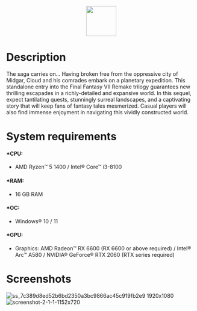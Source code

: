 <div align="center">

  <a href="https://telegra.ph/Final-Fantasy-VII-Rebirth-Crack-03-21"><img src="https://github.com/user-attachments/assets/ec7f6623-0a62-452b-b301-f0baf5989475" height="80"></a></div>


# Description
The saga carries on... Having broken free from the oppressive city of Midgar, Cloud and his comrades embark on a planetary expedition. This standalone entry into the Final Fantasy VII Remake trilogy guarantees new thrilling escapades in a richly-detailed and expansive world. In this sequel, expect tantilating quests, stunningly surreal landscapes, and a captivating story that will keep fans of fantasy tales mesmerized. Casual players will also find immense enjoyment in navigating this vividly constructed world.


# System requirements

#### *CPU:

- AMD Ryzen™ 5 1400 / Intel® Core™ i3-8100

#### *RAM:

- 16 GB RAM

#### *OC:

- Windows® 10 / 11

#### *GPU:

- Graphics: AMD Radeon™ RX 6600 (RX 6600 or above required) / Intel® Arc™ A580 / NVIDIA® GeForce® RTX 2060 (RTX series required)


# Screenshots
![ss_7c389d8ed52b6bd2350a3bc9866ac45c919fb2e9 1920x1080](https://github.com/user-attachments/assets/3fa67d1d-d486-47db-920e-76048c727b43)
![screenshot-2-1-1-1152x720](https://github.com/user-attachments/assets/aca7875d-6fd9-4ffd-85ef-6a26824be6b2)
